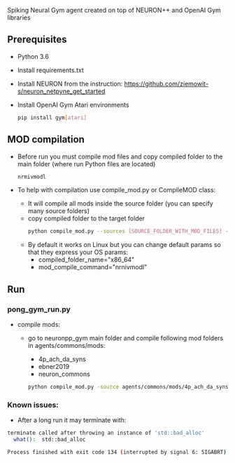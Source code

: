 Spiking Neural Gym agent created on top of NEURON++ and OpenAI Gym libraries

## Prerequisites

* Python 3.6

* Install requirements.txt

* Install NEURON from the instruction: https://github.com/ziemowit-s/neuron_netpyne_get_started

* Install OpenAI Gym Atari environments
    ```bash
    pip install gym[atari]
    ```

## MOD compilation
* Before run you must compile mod files and copy compiled folder to the main folder (where run Python files are located)
    ```bash
    nrmivmodl
    ```

* To help with compilation use compile_mod.py or CompileMOD class:
  * It will compile all mods inside the source folder (you can specify many source folders)
  * copy compiled folder to the target folder 
    ```bash
    python compile_mod.py --sources [SOURCE_FOLDER_WITH_MOD_FILES] --target [TARGET_FOLDER]
    ``` 
  * By default it works on Linux but you can change default params so that they express your OS params:
    * compiled_folder_name="x86_64"
    * mod_compile_command="nrnivmodl"
    
## Run

### pong_gym_run.py

* compile mods:
  * go to neuronpp_gym main folder and compile following mod folders in agents/commons/mods:
    * 4p_ach_da_syns
    * ebner2019
    * neuron_commons
    
    ```bash
    python compile_mod.py -source agents/commons/mods/4p_ach_da_syns agents/commons/mods/ebner2019 agents/commons/mods/neuron_commons -target .
    ``` 
    
### Known issues:

* After a long run it may terminate with:
```bash
terminate called after throwing an instance of 'std::bad_alloc'
  what():  std::bad_alloc

Process finished with exit code 134 (interrupted by signal 6: SIGABRT)
```

